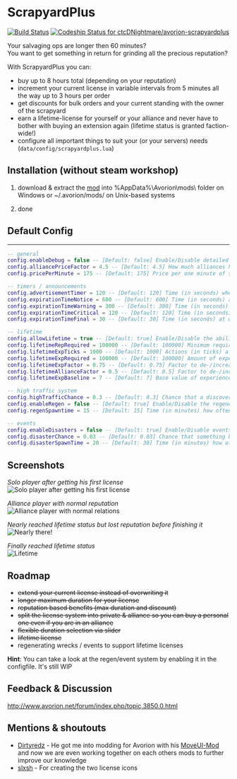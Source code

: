 # ScrapyardPlus 

[![Build Status](https://travis-ci.org/ctcDNightmare/avorion-scrapyardplus.svg?branch=master)](https://travis-ci.org/ctcDNightmare/avorion-scrapyardplus)
[ ![Codeship Status for ctcDNightmare/avorion-scrapyardplus](https://app.codeship.com/projects/21b1c080-b156-0136-608f-02af9aea0ff6/status?branch=master)](https://app.codeship.com/projects/310567)

Your salvaging ops are longer then 60 minutes?  
You want to get something in return for grinding all the precious reputation?  

With ScrapyardPlus you can:
* buy up to 8 hours total (depending on your reputation)
* increment your current license in variable intervals from 5 minutes all the way up to 3 hours per order
* get discounts for bulk orders and your current standing with the owner of the scrapyard
* earn a lifetime-license for yourself or your alliance and never have to bother with buying an extension again (lifetime status is granted faction-wide!)
* configure all important things to suit your (or your servers) needs (``data/config/scrapyardplus.lua``)

## Installation (without steam workshop)
1. download & extract the [mod](https://github.com/ctcDNightmare/avorion-scrapyardplus/releases) into %AppData%\Avorion\mods\ folder on Windows or ~/.avorion/mods/ on Unix-based systems

2. done

## Default Config
___
```Lua
-- general
config.enableDebug = false -- [Default: false] Enable/Disable detailed log output
config.alliancePriceFactor = 4.5 -- [Default: 4.5] How much alliances have to pay more for a salvaging license
config.pricePerMinute = 175 -- [Default: 175] Price per one minute of salvaging

-- timers / announcements
config.advertisementTimer = 120 -- [Default: 120] Time (in seconds) when the scrapyard will spam the system with "get a license now"
config.expirationTimeNotice = 600 -- [Default: 600] Time (in seconds) at which the first reminder will be send to players/alliances about their license running out
config.expirationTimeWarning = 300 -- [Default: 300] Time (in seconds) at which the second reminder will be send to players/alliances about their license running out
config.expirationTimeCritical = 120 -- [Default: 120] Time (in seconds) at which the third reminder will be send to players/alliances about their license running out
config.expirationTimeFinal = 30 -- [Default: 30] Time (in seconds) at which the FINAL reminder will be send to players/alliances about their license running out

-- lifetime
config.allowLifetime = true -- [Default: true] Enable/Disable the ability to get lifetime salvaging licenses
config.lifetimeRepRequired = 100000 -- [Default: 100000] Minimum required reputation before you start to gather experience towards lifetime
config.lifetimeExpTicks = 1000 -- [Default: 1000] Actions (in ticks) after the player/alliance will get experience
config.lifetimeExpRequired = 100000 -- [Default: 100000] Amount of experience to unlock lifetime-license
config.lifetimeExpFactor = 0.75 -- [Default: 0.75] Factor to de-/increase the base experience calculation
config.lifetimeAllianceFactor = 0.5 -- [Default: 0.5] Factor to de-/increase the amount an alliance will get compared to a player
config.lifetimeExpBaseline = 7 -- [Default: 7] Base value of experience that's always granted

-- high traffic system
config.highTrafficChance = 0.3 -- [Default: 0.3] Chance that a discovered system is regenerative
config.enableRegen = false -- [Default: true] Enable/Disable the regeneration of wrecks inside a system
config.regenSpawntime = 15 -- [Default: 15] Time (in minutes) how often new event will start to spawn wrecks

-- events
config.enableDisasters = false -- [Default: true] Enable/Disable events from the (G)lobal (O)rganization of (D)isasters
config.disasterChance = 0.03 -- [Default: 0.03] Chance that something bad will happen
config.disasterSpawnTime = 20 -- [Default: 30] Time (in minutes) how often it's checked if bad things will happen
```

## Screenshots
*Solo player after getting his first license*  
![Solo player after getting his first license](https://i.imgur.com/Gu3EqTQ.jpg)  

*Alliance player with normal reputation*  
![Alliance player with normal relations](https://i.imgur.com/lUCRjTm.jpg)  

*Nearly reached lifetime status but lost reputation before finishing it*  
![Nearly there!](https://i.imgur.com/8amcRQZ.jpg)

*Finally reached lifetime status*  
![Lifetime](https://i.imgur.com/ZOsQhzt.jpg)

## Roadmap
- ~~extend your current license instead of overwriting it~~
- ~~longer maximum duration for your license~~
- ~~reputation based benefits (max duration and discount)~~
- ~~split the license system into private & alliance so you can buy a personal one even if you are in an alliance~~
- ~~flexible duration selection via slider~~
- ~~lifetime license~~
- regenerating wrecks / events to support lifetime licenses

**Hint**: You can take a look at the regen/event system by enabling it in the configfile. It's still WIP


## Feedback & Discussion
http://www.avorion.net/forum/index.php/topic,3850.0.html

## Mentions & shoutouts
- [Dirtyredz](https://github.com/dirtyredz) - He got me into modding for Avorion with his [MoveUI-Mod](http://www.avorion.net/forum/index.php/topic,3834.0.html) and now we are even working together on each others mods to further improve our knowledge
- [slxsh](https://github.com/slxsh) - For creating the two license icons 